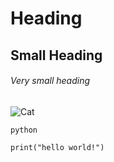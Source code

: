# Heading
## Small Heading
###### Very small heading

![Cat](https://images.pexels.com/photos/45201/kitty-cat-kitten-pet-45201.jpeg?_gl=1*1r3vv59*_ga*MTUyMDA2MzMwMS4xNzU0MzI1MjEz*_ga_8JE65Q40S6*czE3NTQzMjUyMTMkbzEkZzEkdDE3NTQzMjUyNTEkajIyJGwwJGgw)

```
python

print("hello world!")

```
